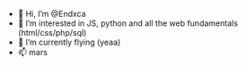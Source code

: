 - 👋 Hi, I’m @Endxca
- 👀 I’m interested in JS, python and all the web fundamentals (html/css/php/sql)
- 🌱 I’m currently flying (yeaa)
- 📫 mars
